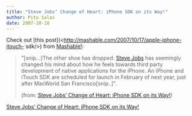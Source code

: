```yaml
---
title: "Steve Jobs’ Change of Heart: iPhone SDK on its Way!"
author: Pito Salas
date: 2007-10-18
---
```




Check out [this post](<http://mashable.com/2007/10/17/apple-iphone-itouch-
sdk/>) from [Mashable!](<http://mashable.com>):

> "[snip…]The other shoe has dropped. [Steve Jobs](<http://www.apple.com/>)
> has seemingly changed his mind about how he feels towards third party
> development of native applications for the iPhone. An iPhone and iTouch SDK
> are scheduled for launch in February of next year, just after MacWorld San
> Francisco[snip..]".
>
> (from: [Steve Jobs’ Change of Heart: iPhone SDK on its
> Way!](<http://mashable.com/2007/10/17/apple-iphone-itouch-sdk/>))


[Steve Jobs’ Change of Heart: iPhone SDK on its Way!](None)
